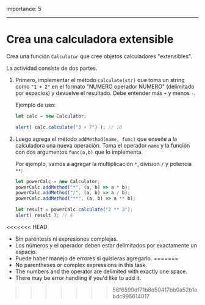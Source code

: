 importance: 5

---

# Crea una calculadora extensible

Crea una función `Calculator` que cree objetos calculadores "extensibles".

La actividad consiste de dos partes.

1. Primero, implementar el método `calculate(str)` que toma un string como `"1 + 2"` en el formato "NUMERO operador NUMERO" (delimitado por espacios) y devuelve el resultado. Debe entender más `+` y menos `-`.

    Ejemplo de uso:

    ```js
    let calc = new Calculator;

    alert( calc.calculate("3 + 7") ); // 10
    ```
2. Luego agrega el método `addMethod(name, func)` que enseñe a la calculadora una nueva operación. Toma el operador `name` y la función con dos argumentos `func(a,b)` que lo implementa.

    Por ejemplo, vamos a agregar la multiplicación `*`, division `/` y potencia `**`:

    ```js
    let powerCalc = new Calculator;
    powerCalc.addMethod("*", (a, b) => a * b);
    powerCalc.addMethod("/", (a, b) => a / b);
    powerCalc.addMethod("**", (a, b) => a ** b);

    let result = powerCalc.calculate("2 ** 3");
    alert( result ); // 8
    ```

<<<<<<< HEAD
- Sin paréntesis ni expresiones complejas.
- Los números y el operador deben estar delimitados por exactamente un espacio.
- Puede haber manejo de errores si quisieras agregarlo.
=======
- No parentheses or complex expressions in this task.
- The numbers and the operator are delimited with exactly one space.
- There may be error handling if you'd like to add it.
>>>>>>> 58f6599df71b8d50417bb0a52b1ebdc995614017
